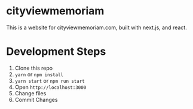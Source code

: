 # cityviewmemoriam
This is a website for cityviewmemoriam.com, built with next.js, and react.

# Development Steps

1. Clone this repo
2. `yarn` or `npm install`
3. `yarn start` or `npm run start`
4. Open `http://localhost:3000`
5. Change files
6. Commit Changes
